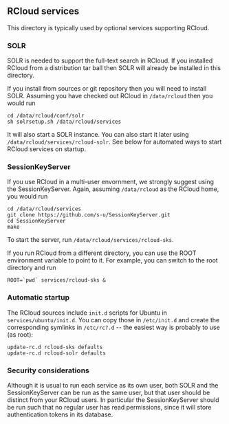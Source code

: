 ## RCloud services

This directory is typically used by optional services supporting RCloud.

### SOLR

SOLR is needed to support the full-text search in RCloud. If you
installed RCloud from a distribution tar ball then SOLR will already
be installed in this directory.

If you install from sources or git repository then you will need to
install SOLR. Assuming you have checked out RCloud in `/data/rcloud`
then you would run

    cd /data/rcloud/conf/solr
    sh solrsetup.sh /data/rcloud/services

It will also start a SOLR instance. You can also start it later using
`/data/rcloud/services/rcloud-solr`. See below for automated ways to
start RCloud services on startup.


### SessionKeyServer

If you use RCloud in a multi-user envornment, we strongly suggest
using the SessionKeyServer. Again, assuming `/data/rcloud` as the
RCloud home, you would run

    cd /data/rcloud/services
    git clone https://github.com/s-u/SessionKeyServer.git
    cd SessionKeyServer
    make

To start the server, run `/data/rcloud/services/rcloud-sks`.

If you run RCloud from a different directory, you can use the ROOT
environment variable to point to it. For example, you can switch to
the root directory and run

    ROOT=`pwd` services/rcloud-sks &


### Automatic startup

The RCloud sources include `init.d` scripts for Ubuntu in
`services/ubuntu/init.d`. You can copy those in `/etc/init.d` and
create the corresponding symlinks in `/etc/rc?.d` -- the easiest way
is probably to use (as root):

    update-rc.d rcloud-sks defaults
    update-rc.d rcloud-solr defaults


### Security considerations

Although it is usual to run each service as its own user, both SOLR
and the SessionKeyServer can be run as the same user, but that user
should be distinct from your RCloud users. In particular the
SessionKeyServer should be run such that no regular user has read
permissions, since it will store authentication tokens in its
database.
